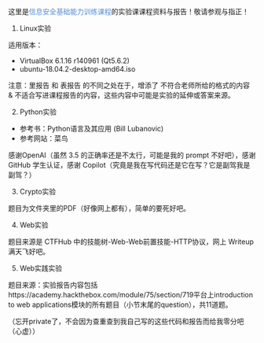 这里是<font color="#548dd4">信息安全基础能力训练课程</font>的实验课课程资料与报告！敬请参观与指正！

1. Linux实验

适用版本：

- VirtualBox 6.1.16 r140961 (Qt5.6.2)
- ubuntu-18.04.2-desktop-amd64.iso

注意：里报告 和 表报告 的不同之处在于，增添了 不符合老师所给的格式的内容 & 不适合写进课程报告的内容，这些内容中可能是实验的延伸或答案来源。

2. Python实验

- 参考书：Python语言及其应用 (Bill Lubanovic)
- 参考网站：菜鸟

感谢OpenAI（虽然 3.5 的正确率还是不太行，可能是我的 prompt 不好吧），感谢 GitHub 学生认证，感谢 Copilot（究竟是我在写代码还是它在写？它是副驾我是副驾？）

3. Crypto实验

题目为文件夹里的PDF（好像网上都有），简单的要死好吧。

4. Web实验

题目来源是 CTFHub 中的技能树-Web-Web前置技能-HTTP协议，网上 Writeup 满天飞好吧。

5. Web实践实验

题目来源：实验报告内容包括https://academy.hackthebox.com/module/75/section/719平台上introduction to web applications模块的所有题目（小节末尾的question），共11道题。

（忘开private了，不会因为查重查到我自己写的这些代码和报告而给我零分吧（心虚））
